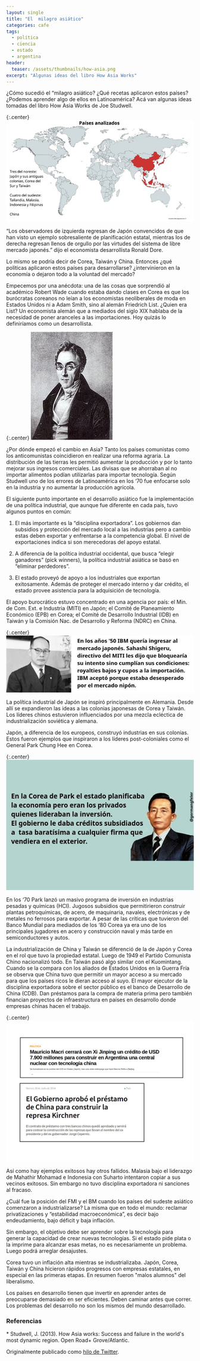 ```yaml
---
layout: single
title: "El  milagro asiático"
categories: cafe
tags:
  - política
  - ciencia
  - estado
  - argentina
header:
  teaser: /assets/thumbnails/how-asia.png
excerpt: "Algunas ideas del libro How Asia Works"
---
```


¿Cómo sucedió el “milagro asiático? ¿Qué recetas aplicaron estos países? ¿Podemos aprender algo de ellos en Latinoamérica? Acá van algunas ideas tomadas del libro How Asia Works de Joe Studwell.

{:.center}
![asia1](/assets/img/estado-ciencia/asia1.jpeg)
<br>

“Los observadores de izquierda regresan de Japón convencidos de que han visto un ejemplo sobresaliente de planificación estatal, mientras los de derecha regresan llenos de orgullo por las virtudes del sistema de libre mercado japonés.” dijo el economista desarrollista Ronald Dore.

Lo mismo se podría decir de Corea, Taiwán y China. Entonces ¿qué políticas aplicaron estos países para desarrollarse? ¿intervinieron en la economía o dejaron todo a la voluntad del mercado?

Empecemos por una anécdota: una de las cosas que sorprendió al académico Robert Wade cuando estaba dando clases en Corea es que los burócratas coreanos no leían a los economistas neoliberales de moda en Estados Unidos ni a Adam Smith, sino al alemán Friedrich List. ¿Quien era List? Un economista alemán que a mediados del siglo XIX hablaba de la necesidad de poner aranceles a las importaciones. Hoy quizás lo definiríamos como un desarrollista.

{:.center}
![asia2](/assets/img/estado-ciencia/asia2.jpeg)
<br>

¿Por dónde empezó el cambio en Asia? Tanto los países comunistas como los anticomunistas coincidieron en realizar una reforma agraria. La distribución de las tierras les permitió aumentar la producción y por lo tanto mejorar sus ingresos comerciales. Las divisas que se ahorraban al no importar alimentos podían utilizarlas para importar tecnología. Según Studwell uno de los errores de Latinoamérica en los ‘70 fue enfocarse solo en la industria y no aumentar la producción agrícola.

El siguiente punto importante en el desarrollo asiático fue la implementación de una política industrial, que aunque fue diferente en cada país, tuvo algunos puntos en común:

1) El más importante es la “disciplina exportadora”. Los gobiernos dan subsidios y protección del mercado local a las industrias pero a cambio estas deben exportar y enfrentarse a la competencia global. El nivel de exportaciones indica si son merecedoras del apoyo estatal.

2) A diferencia de la política industrial occidental, que busca “elegir ganadores” (pick winners),  la política industrial asiática se basó en “eliminar perdedores”.

3) El estado proveyó de apoyo a los industriales que exportan exitosamente. Además de proteger el mercado interno y dar crédito, el estado provee asistencia para la adquisición de tecnología.

El apoyo burocrático estuvo concentrado en una agencia por país: el Min. de Com. Ext. e Industria (MITI) en Japón; el Comité de Planeamiento Económico (EPB) en Corea; el Comité de Desarrollo Industrial (IDB) en Taiwán y la Comisión Nac. de Desarrollo y Reforma (NDRC) en China.

{:.center}
![asia3](/assets/img/estado-ciencia/asia3.jpeg)
<br>

La política industrial de Japón se inspiró principalmente en Alemania. Desde allí se expandieron las ideas a las colonias japonesas de Corea y Taiwán. Los líderes chinos estuvieron influenciados por una mezcla ecléctica de industrialización soviética y alemana.

Japón, a diferencia de los europeos, construyó industrias en sus colonias. Estos fueron ejemplos que inspiraron a los líderes post-coloniales como el General Park Chung Hee en Corea. 

{:.center}
![asia4](/assets/img/estado-ciencia/asia4.jpeg)
<br>

En los ‘70 Park lanzó un masivo programa de inversión en industrias pesadas y químicas (HCI). Jugosos subsidios que permitirieron construir plantas petroquímicas, de acero, de maquinaria, navales, electrónicas y de metales no ferrosos para exportar. A pesar de las críticas que tuvieron del Banco Mundial para mediados de los ‘80 Corea ya era uno de los principales jugadores en acero y construcción naval y más tarde en semiconductores y autos.

La industrialización de China y Taiwán se diferenció de la de Japón y Corea en el rol que tuvo la propiedad estatal. Luego de 1949 el Partido Comunista Chino nacionalizó todo. En Taiwán pasó algo similar con el Kuomintang. Cuando se la compara con los aliados de Estados Unidos en la Guerra Fría se observa que China tuvo que permitir un mayor acceso a su mercado para que los países ricos le dieran acceso al suyo. El mayor ejecutor de la disciplina exportadora sobre el sector público es el banco de Desarrollo de China (CDB). Dan préstamos para la compra de materia prima pero también financian proyectos de infraestructura en países en desarrollo donde empresas chinas hacen el trabajo.

{:.center}
![asia5](/assets/img/estado-ciencia/asia5.jpeg)
<br>

Así como hay ejemplos exitosos hay otros fallidos. Malasia bajo el liderazgo de Mahathir Mohamad e  Indonesia con Suharto intentaron copiar a sus vecinos exitosos. Sin embargo no tuvo disciplina exportadora ni sanciones al fracaso.

¿Cuál fue la posición del FMI y el BM cuando los países del sudeste asiático comenzaron a industrializarse? La misma que en todo el mundo: reclamar privatizaciones y “estabilidad macroeconómica”, es decir bajo endeudamiento, bajo déficit y baja inflación.

Sin embargo, el objetivo debe ser aprender sobre la tecnología para generar la capacidad de crear nuevas tecnologías. Si el estado pide plata o la imprime para alcanzar esas metas, no es necesariamente un problema. Luego podrá arreglar desajustes.

Corea tuvo un inflación alta mientras se industrializaba. Japón, Corea, Taiwán y China hicieron rápidos progresos con empresas estatales, en especial en las primeras etapas. En resumen fueron "malos alumnos" del liberalismo.

Los países en desarrollo tienen que invertir en aprender antes de preocuparse demasiado en ser eficientes. Deben caminar antes que correr. Los problemas del desarrollo no son los mismos del mundo desarrollado.

<h3>Referencias</h3>
* Studwell, J. (2013). How Asia works: Success and failure in the world's most dynamic region. Open Road+ Grove/Atlantic.

Originalmente publicado como <a href="https://twitter.com/germangfeler/status/1191450464073736193">hilo de Twitter</a>.







